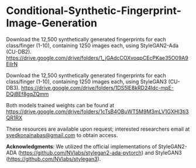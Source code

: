 # Conditional-Synthetic-Fingerprint-Image-Generation
Download the 12,500 synthetically generated fingerprints for each class/finger (1-10), containing 1250 images each, using StyleGAN2-Ada (CU-DB2).
https://drive.google.com/drive/folders/1_jGAdcCOXvoqpCEcPKae35O09A9EilrN


Download the 12,500 synthetically generated fingerprints for each class/finger (1-10), containing 1250 images each, using StyleGAN3 (CU-DB3).
https://drive.google.com/drive/folders/1DS5lE8kRD24Idc-mpE-DQjBEf8gqZQmm


Both models trained weights can be found at
https://drive.google.com/drive/folders/1cTsB4OBuWT5M9M3mLV1GXHI3ti3QR1RX



These resources are available upon request; interested researchers email at syedkonainabas@gmail.com to obtain access.


**Acknowledgments**:
We utilized the official implementations of StyleGAN2-ADA (https://github.com/NVlabs/stylegan2-ada-pytorch) and StyleGAN3 (https://github.com/NVlabs/stylegan3).
